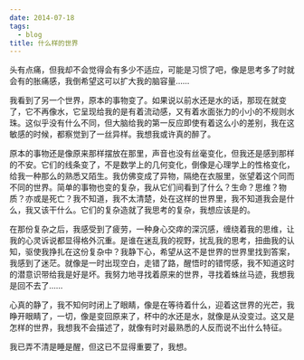 ```yaml
---
date: 2014-07-18
tags:
  - blog
title: 什么样的世界
---
```


头有点痛，但我却不会觉得会有多少不适应，可能是习惯了吧，像是思考多了时就会有的胀痛感，我倒希望这可以扩大我的脑容量……

<!--more-->

我看到了另一个世界，原本的事物变了。如果说以前水还是水的话，那现在就变了，它不再像水，它呈现给我的是有着流动感，又有着水面张力的小小的不规则水珠。这似乎没有什么不同，但大脑给我的第一反应即使有着这么小的差别，我在这敏感的时候，都察觉到了一丝异样。我想我或许真的醉了。

原本的事物还是像原来那样摆放在那里，声音也没有丝毫变化，但我还是感到那样的不安。它们的线条变了，不是数学上的几何变化，倒像是心理学上的性格变化，给我一种那么的熟悉又陌生。我仿佛变成了异物，隔绝在衣服里，张望着这个同而不同的世界。简单的事物也变的复杂，我从它们间看到了什么？生命？思维？物质？亦或是死亡？我不知道，我不太清楚，处在这样的世界里，我不知道我会是什么，我又该干什么。它们的复杂造就了我思考的复杂，我想应该是的。

在那份复杂之后，我感受到了疲劳，一种身心交瘁的深沉感，缠绕着我的思维，让我的心灵诉说都显得格外沉重。是谁在迷乱我的视野，扰乱我的思考，扭曲我的认知，驱使我挣扎在这份复杂中？我静下心，希望从这不是世界的世界里找到答案，我感到了迷茫。就像是一时出现空白，走错了路，醒悟时的错愕感，我不知道这时的潜意识带给我是好是坏。我努力地寻找着原来的世界，寻找着蛛丝马迹，我想我是回不去了……

心真的静了，我不知何时闭上了眼睛，像是在等待着什么，迎着这世界的光芒，我睁开眼睛了，一切，像是变回原来了，杯中的水还是水，就像是从没变过。这又是怎样的世界，我想我不会描述了，就像有时对最熟悉的人反而说不出什么特征。

我已弄不清是睡是醒，但这已不显得重要了，我想。
